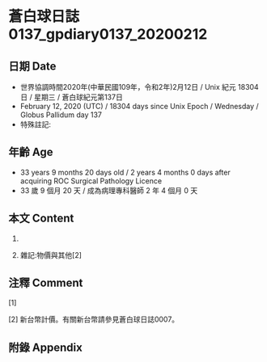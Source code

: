 # 蒼白球日誌0137_gpdiary0137_20200212 #

## 日期 Date ##

* 世界協調時間2020年(中華民國109年，令和2年)2月12日 / Unix 紀元 18304 日 / 星期三 / 蒼白球紀元第137日
* February 12, 2020 (UTC) / 18304 days since Unix Epoch / Wednesday / Globus Pallidum day 137
* 特殊註記:

## 年齡 Age ##

* 33 years 9 months 20 days old / 2 years 4 months 0 days after acquiring ROC Surgical Pathology Licence
* 33 歲 9 個月 20 天 / 成為病理專科醫師 2 年 4 個月 0 天

## 本文 Content ##

1. 

    
2. 雜記:物價與其他[2]

    

## 注釋 Comment ##

[1] 


[2] 新台幣計價。有關新台幣請參見蒼白球日誌0007。



## 附錄 Appendix ##

